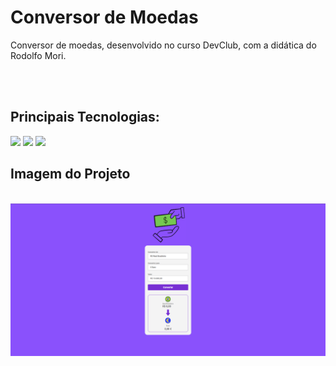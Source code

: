 # Conversor de Moedas
<p>Conversor de moedas, desenvolvido no curso DevClub, com a didática do Rodolfo Mori.</p>
<br>
<br>
<h2>Principais Tecnologias:</h2>
<img src="https://img.shields.io/badge/CSS3-1572B6?style=for-the-badge&logo=css3&logoColor=white" />
<img margi="30 20" src="https://img.shields.io/badge/HTML5-E34F26?style=for-the-badge&logo=html5&logoColor=white" />
<img margi="30 20" src="https://img.shields.io/badge/JavaScript-F7DF1E?style=for-the-badge&logo=javascript&logoColor=black" />
<br>
<h2>Imagem do Projeto</h2>
<br>
<img margin="40 30" src="https://raw.githubusercontent.com/kreby4555/Converso-Moedas/d6ae4c1b5c114198b502d72089ec1ba9ab606f18/Assest/Conversor%20de%20Moedas.png" />
